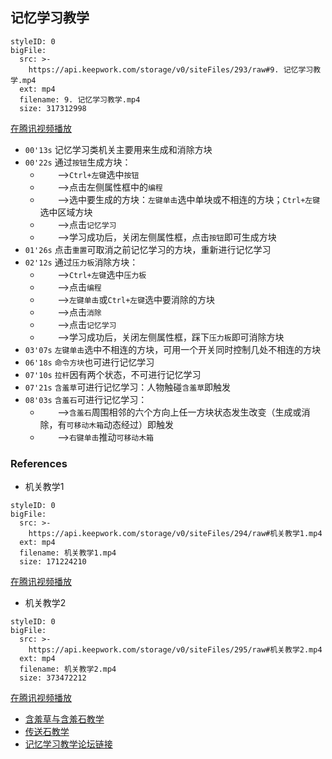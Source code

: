 ## 记忆学习教学



```@BigFile
styleID: 0
bigFile:
  src: >-
    https://api.keepwork.com/storage/v0/siteFiles/293/raw#9. 记忆学习教学.mp4
  ext: mp4
  filename: 9. 记忆学习教学.mp4
  size: 317312998
```
[在腾讯视频播放](https://v.qq.com/x/page/p0382c6tb9k.html)
- `00'13s` 记忆学习类机关主要用来生成和消除方块
- `00'22s` 通过`按钮`生成方块：
  - &nbsp;&nbsp;&nbsp;&nbsp;&nbsp;&nbsp;&nbsp;-->`Ctrl+左键`选中`按钮`
  - &nbsp;&nbsp;&nbsp;&nbsp;&nbsp;&nbsp;&nbsp;-->点击左侧属性框中的`编程`
  - &nbsp;&nbsp;&nbsp;&nbsp;&nbsp;&nbsp;&nbsp;-->选中要生成的方块：`左键单击`选中单块或不相连的方块；`Ctrl+左键`选中区域方块
  - &nbsp;&nbsp;&nbsp;&nbsp;&nbsp;&nbsp;&nbsp;-->点击`记忆学习`
  - &nbsp;&nbsp;&nbsp;&nbsp;&nbsp;&nbsp;&nbsp;-->学习成功后，关闭左侧属性框，点击`按钮`即可生成方块
- `01'26s` 点击`重置`可取消之前记忆学习的方块，重新进行记忆学习
- `02'12s` 通过`压力板`消除方块：
  - &nbsp;&nbsp;&nbsp;&nbsp;&nbsp;&nbsp;&nbsp;-->`Ctrl+左键`选中`压力板`
  - &nbsp;&nbsp;&nbsp;&nbsp;&nbsp;&nbsp;&nbsp;-->点击`编程`
  - &nbsp;&nbsp;&nbsp;&nbsp;&nbsp;&nbsp;&nbsp;-->`左键单击`或`Ctrl+左键`选中要消除的方块
  - &nbsp;&nbsp;&nbsp;&nbsp;&nbsp;&nbsp;&nbsp;-->点击`消除` 
  - &nbsp;&nbsp;&nbsp;&nbsp;&nbsp;&nbsp;&nbsp;-->点击`记忆学习`
  - &nbsp;&nbsp;&nbsp;&nbsp;&nbsp;&nbsp;&nbsp;-->学习成功后，关闭左侧属性框，踩下`压力板`即可消除方块
- `03'07s` `左键单击`选中不相连的方块，可用一个开关同时控制几处不相连的方块
- `06'18s` `命令方块`也可进行记忆学习
- `07'10s` `拉杆`因有两个状态，不可进行记忆学习
- `07'21s` `含羞草`可进行记忆学习：人物触碰`含羞草`即触发
- `08'03s` `含羞石`可进行记忆学习： 
  - &nbsp;&nbsp;&nbsp;&nbsp;&nbsp;&nbsp;&nbsp;-->`含羞石`周围相邻的六个方向上任一方块状态发生改变（生成或消除，有`可移动木箱`动态经过）即触发
  - &nbsp;&nbsp;&nbsp;&nbsp;&nbsp;&nbsp;&nbsp;-->`右键单击`推动`可移动木箱` 

### References
- 机关教学1

```@BigFile
styleID: 0
bigFile:
  src: >-
    https://api.keepwork.com/storage/v0/siteFiles/294/raw#机关教学1.mp4
  ext: mp4
  filename: 机关教学1.mp4
  size: 171224210
```
[在腾讯视频播放](https://v.qq.com/x/page/o0383t3y3sq.html)



- 机关教学2

```@BigFile
styleID: 0
bigFile:
  src: >-
    https://api.keepwork.com/storage/v0/siteFiles/295/raw#机关教学2.mp4
  ext: mp4
  filename: 机关教学2.mp4
  size: 373472212
```
[在腾讯视频播放](https://v.qq.com/x/page/k0384f8fcfg.html)

- [含羞草与含羞石教学](vt_block_sensor)
- [传送石教学](vt_teleport_stone)
- [记忆学习教学论坛链接](http://bbs.paraengine.com/forum.php?mod=viewthread&tid=67)





